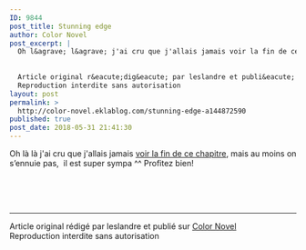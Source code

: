 ```yaml
---
ID: 9844
post_title: Stunning edge
author: Color Novel
post_excerpt: |
  Oh l&agrave; l&agrave; j'ai cru que j'allais jamais voir la fin de ce chapitre , mais au moins on s&rsquo;ennuie pas,&nbsp; il est super sympa ^^ Profitez bien!
  
  
  Article original r&eacute;dig&eacute; par leslandre et publi&eacute; sur Color Novel
  Reproduction interdite sans autorisation
layout: post
permalink: >
  http://color-novel.eklablog.com/stunning-edge-a144872590
published: true
post_date: 2018-05-31 21:41:30
---
```

<p>Oh l&agrave; l&agrave; j'ai cru que j'allais jamais <a href="http://color-novel.eklablog.com/stunning-edge-49-g186218">voir la fin de ce chapitre</a>, mais au moins on s&rsquo;ennuie pas,&nbsp; il est super sympa ^^ Profitez bien!</p><br /><br /><br /><hr />Article original rédigé par leslandre et publié sur <a href="http://color-novel.eklablog.com/">Color Novel</a> <br /> Reproduction interdite sans autorisation